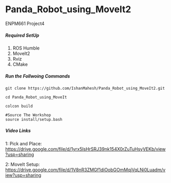 # Panda_Robot_using_MoveIt2
ENPM661 Project4

##### Required SetUp
1. ROS Humble
2. MoveIt2
3. Rviz
4. CMake

##### Run the Follwoing Commands

    git clone https://github.com/IshanMahesh/Panda_Robot_using_MoveIt2.git

    cd Panda_Robot_using_MoveIt

    colcon build

    #Source The Workshop
    source install/setup.bash


##### Video Links

1: Pick and Place: https://drive.google.com/file/d/1yrx5IsHrSRJ39nk154X0rZuTuHsyVEKb/view?usp=sharing

2: MoveIt Setup: https://drive.google.com/file/d/1V8nR3ZMGf1diOobGOmMqjVqLNi0Luadm/view?usp=sharing



